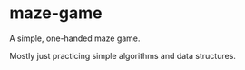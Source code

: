 # maze-game

A simple, one-handed maze game. 

Mostly just practicing simple algorithms and data structures.
